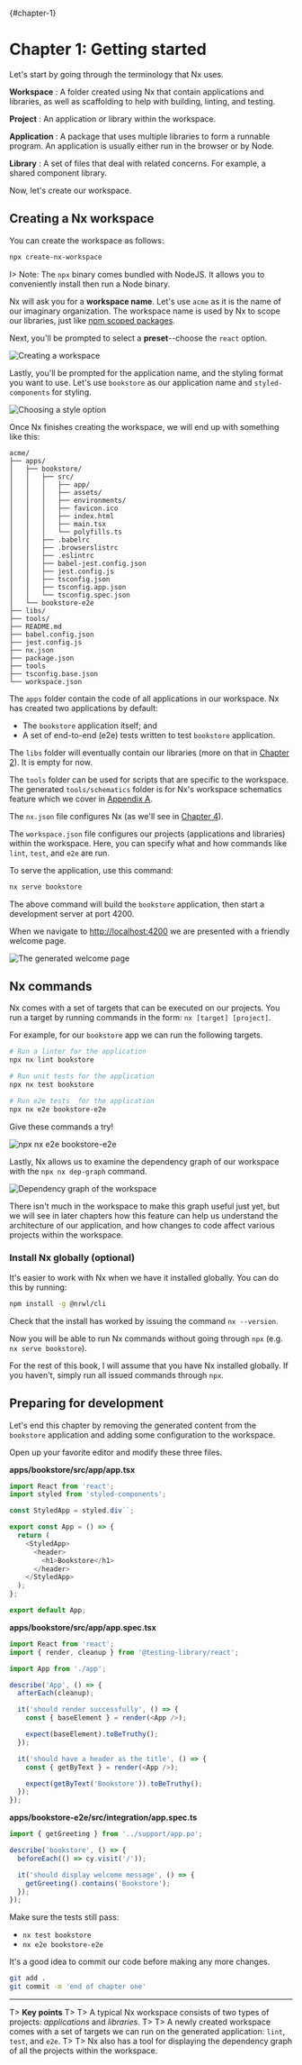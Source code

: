 {#chapter-1}
# Chapter 1: Getting started

Let's start by going through the terminology that Nx uses.

**Workspace**
: A folder created using Nx that contain applications and libraries, as well as scaffolding to help with building, linting, and testing.

**Project**
: An application or library within the workspace.
  
**Application**
: A package that uses multiple libraries to form a runnable program. An application is usually either run in the browser or by Node.

**Library**
: A set of files that deal with related concerns. For example, a shared component library.

Now, let's create our workspace.

## Creating a Nx workspace

You can create the workspace as follows:

```bash
npx create-nx-workspace
```

I> Note: The `npx` binary comes bundled with NodeJS. It allows you to conveniently install then run a Node binary.

Nx will ask you for a **workspace name**. Let's use `acme` as it is the name of our imaginary organization. The workspace name is used by Nx to scope our libraries, just like [npm scoped packages](https://docs.npmjs.com/misc/scope).

Next, you'll be prompted to select a **preset**--choose the `react` option.

![Creating a workspace](images/1-create-workspace.png)

Lastly, you'll be prompted for the application name, and the styling format you want to use. Let's use `bookstore` as our application name and `styled-components` for styling.

![Choosing  a style option](images/1-choose-style.png)

Once Nx finishes creating the workspace, we will end up with something like this:

```
acme/
├── apps/
│   ├── bookstore/
│   │   ├── src/
│   │   │   ├── app/
│   │   │   ├── assets/
│   │   │   ├── environments/
│   │   │   ├── favicon.ico
│   │   │   ├── index.html
│   │   │   ├── main.tsx
│   │   │   └── polyfills.ts
│   │   ├── .babelrc
│   │   ├── .browserslistrc
│   │   ├── .eslintrc
│   │   ├── babel-jest.config.json
│   │   ├── jest.config.js
│   │   ├── tsconfig.json
│   │   ├── tsconfig.app.json
│   │   └── tsconfig.spec.json
│   └── bookstore-e2e
├── libs/
├── tools/
├── README.md
├── babel.config.json
├── jest.config.js
├── nx.json
├── package.json
├── tools
├── tsconfig.base.json
└── workspace.json
```

The `apps` folder contain the code of all applications in our workspace. Nx has created two applications by default:

- The `bookstore` application itself; and 
- A set of end-to-end (e2e) tests written to test `bookstore` application.

The `libs` folder will eventually contain our libraries (more on that in [Chapter 2](#chapter-2)). It is empty for now.

The `tools` folder can be used for scripts that are specific to the workspace. The generated `tools/schematics` folder is for Nx's workspace schematics feature which we cover in [Appendix A](#appendix-a).

The `nx.json` file configures Nx (as we'll see in [Chapter 4](#chapter-4)).

The `workspace.json` file configures our projects (applications and libraries) within the workspace. Here, you can specify what and how commands like `lint`, `test`, and `e2e` are run.

To serve the application, use this command:

```bash
nx serve bookstore
```

The above command will build the `bookstore` application, then start a development server at port 4200.
 
When we navigate to <http://localhost:4200> we are presented with a friendly welcome page.

![The generated welcome page](images/1-default-app.png)

## Nx commands

Nx comes with a set of targets that can be executed on our projects. You run a target by running commands in the form: `nx [target] [project]`.

For example, for our `bookstore` app we can run the following targets.

```bash
# Run a linter for the application
npx nx lint bookstore

# Run unit tests for the application
npx nx test bookstore

# Run e2e tests  for the application
npx nx e2e bookstore-e2e
```

Give these commands a try!

![`npx nx e2e bookstore-e2e`](images/1-cypress.png)

Lastly, Nx allows us to examine the dependency graph of our workspace with the `npx nx dep-graph`
command.

![Dependency graph of the workspace](images/1-dep-graph.png)

There isn't much in the workspace to make this graph useful just yet, but we will see in later chapters how this feature can help us understand the architecture of our application, and how changes to code affect various projects within the workspace.

### Install Nx globally (optional)

It's easier to work with Nx when we have it installed globally. You can do this by running:

```bash
npm install -g @nrwl/cli
```

Check that the install has worked by issuing the command `nx --version`.

Now you will be able to run Nx commands without going through `npx` (e.g. `nx serve bookstore`).

For the rest of this book, I will assume that you have Nx installed globally. If you haven't, simply run all issued commands through `npx`.

## Preparing for development

Let's end this chapter by removing the generated content from the `bookstore` application and adding some configuration to the workspace.

Open up your favorite editor and modify these three files.

**apps/bookstore/src/app/app.tsx**

```typescript
import React from 'react';
import styled from 'styled-components';

const StyledApp = styled.div``;

export const App = () => {
  return (
    <StyledApp>
      <header>
        <h1>Bookstore</h1>
      </header>
    </StyledApp>
  );
};

export default App;
```

**apps/bookstore/src/app/app.spec.tsx**

```typescript
import React from 'react';
import { render, cleanup } from '@testing-library/react';

import App from './app';

describe('App', () => {
  afterEach(cleanup);

  it('should render successfully', () => {
    const { baseElement } = render(<App />);

    expect(baseElement).toBeTruthy();
  });

  it('should have a header as the title', () => {
    const { getByText } = render(<App />);

    expect(getByText('Bookstore')).toBeTruthy();
  });
});
```

**apps/bookstore-e2e/src/integration/app.spec.ts**

```typescript
import { getGreeting } from '../support/app.po';

describe('bookstore', () => {
  beforeEach(() => cy.visit('/'));

  it('should display welcome message', () => {
    getGreeting().contains('Bookstore');
  });
});
```

Make sure the tests still pass:

- `nx test bookstore`
- `nx e2e bookstore-e2e`

It's a good idea to commit our code before making any more changes.

```bash
git add .
git commit -m 'end of chapter one'
```

***

T> **Key points**
T>
T> A typical Nx workspace consists of two types of projects: *applications* and *libraries*.
T>
T> A newly created workspace comes with a set of targets we can run on the generated application: `lint`, `test`, and `e2e`.
T> 
T> Nx also has a tool for displaying the dependency graph of all the projects within the workspace.
